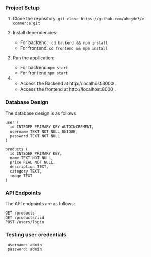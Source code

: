 ### Project Setup

1. Clone the repository:
   `git clone https://github.com/ahegde3/e-commerce.git`
2. Install dependencies:

   - For backend: ``` cd backend && npm install```
   - For frontend: ``` cd frontend && npm install ```
   <!-- Set up the database (if applicable):
   Instructions for database setup. -->

3. Run the application:
   - For backend:``` npm start ```
   - For frontend:``` npm start ```
4. - Access the Backend at http://localhost:3000  .
   - Access the frontend at http://localhost:8000 .

### Database Design

The database design is as follows:

```
user (
  id INTEGER PRIMARY KEY AUTOINCREMENT,
  username TEXT NOT NULL UNIQUE,
  password TEXT NOT NULL
)
```

```
products (
  id INTEGER PRIMARY KEY,
  name TEXT NOT NULL,
  price REAL NOT NULL,
  description TEXT,
  category TEXT,
  image TEXT
)
```

### API Endpoints

The API endpoints are as follows:

```
GET /products
GET /products/:id
POST /users/login
```

### Testing user credentials

```
 username: admin
 password: admin
 ```   
